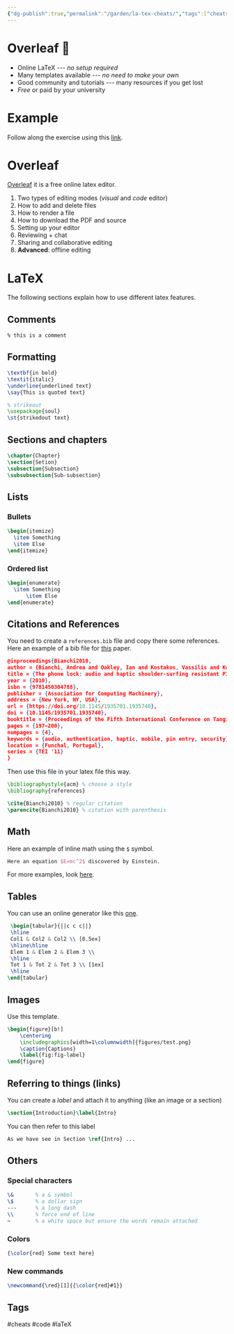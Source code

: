 ```yaml
---
{"dg-publish":true,"permalink":"/garden/la-tex-cheats/","tags":["cheats","gardenEntry"]}
---
```



# Overleaf 🤯

- Online LaTeX --- *no setup required*
- Many templates available --- *no need to make your own*
- Good community and tutorials --- many resources if you get lost
- *Free* or paid by your university


# Example

Follow along the exercise using this [link](https://www.overleaf.com/6693712875hwmfgjtwksxd#38cba4).

# Overleaf

[Overleaf](https://www.overleaf.com) it is a free online latex editor.

1. Two types of editing modes (_visual_ and _code_ editor)
2. How to add and delete files
3. How to render a file
4. How to download the PDF and source
5. Setting up your editor
6. Reviewing + chat 
7. Sharing and collaborative editing
8. **Advanced**: offline editing


# LaTeX

The following sections explain how to use different latex features.

## Comments

```
% this is a comment
```

## Formatting

```latex
\textbf{in bold}
\textit{italic}
\underline{underlined text}
\say{This is quoted text}

% strikeout
\usepackage{soul}
\st{strikedout text}
```

## Sections and chapters

```latex
\chapter{Chapter}
\section{Setion}
\subsection{Subsection}
\subsubsection{Sub-subsection}
```

## Lists

### Bullets

```latex
\begin{itemize}
  \item Something
  \item Else
\end{itemize}
```


### Ordered list

```latex
\begin{enumerate}
  \item Something
	  \item Else
\end{enumerate}
```

## Citations and References

You need to create a `references.bib` file and copy there some references. Here an example of a bib file for [this](https://dl.acm.org/doi/abs/10.1145/1935701.1935740) paper.


```json
@inproceedings{Bianchi2010,
author = {Bianchi, Andrea and Oakley, Ian and Kostakos, Vassilis and Kwon, Dong Soo},
title = {The phone lock: audio and haptic shoulder-surfing resistant PIN entry methods for mobile devices},
year = {2010},
isbn = {9781450304788},
publisher = {Association for Computing Machinery},
address = {New York, NY, USA},
url = {https://doi.org/10.1145/1935701.1935740},
doi = {10.1145/1935701.1935740},
booktitle = {Proceedings of the Fifth International Conference on Tangible, Embedded, and Embodied Interaction},
pages = {197–200},
numpages = {4},
keywords = {audio, authentication, haptic, mobile, pin entry, security},
location = {Funchal, Portugal},
series = {TEI '11}
}
```

Then use this file in your latex file this way.

```latex
\bibliographystyle{acm} % choose a style
\bibliography{references}

\cite{Bianchi2010} % regular citation
\parencite{Bianchi2010} % citation with parenthesis
```

## Math

Here an example of inline math using the `$` symbol.

```latex
Here an equation $E=mc^2$ discovered by Einstein.
```

For more examples, look [here](https://www.overleaf.com/learn/latex/Learn_LaTeX_in_30_minutes#Adding_math_to_LaTeX).


## Tables

You can use an online generator like this [one](https://www.tablesgenerator.com).

```latex
 \begin{tabular}{||c c c||} 
 \hline
 Col1 & Col2 & Col2 \\ [0.5ex] 
 \hline\hline
 Elem 1 & Elem 2 & Elem 3 \\ 
 \hline
 Tot 1 & Tot 2 & Tot 3 \\ [1ex] 
 \hline
\end{tabular}
```

## Images

Use this template.

```latex
\begin{figure}[b!]
    \centering
    \includegraphics[width=1\columnwidth]{figures/test.png}
    \caption{Captions}
    \label{fig:fig-label}
\end{figure}
```


## Referring to things (links)

You can create a _label_ and attach it to anything (like an image or a section)

```latex
\section{Introduction}\label{Intro}
```

You can then refer to this label 

```latex
As we have see in Section \ref{Intro} ...
```

## Others

### Special characters

```latex
\&       % a & symbol
\$       % a dollar sign
---      % a long dash
\\       % force end of line
~        % a white space but ensure the words remain attached
```

### Colors

```latex
{\color{red} Some text here}
```

### New commands

```latex
\newcommand{\red}[1]{{\color{red}#1}} 
```

## Tags

#cheats #code #laTeX